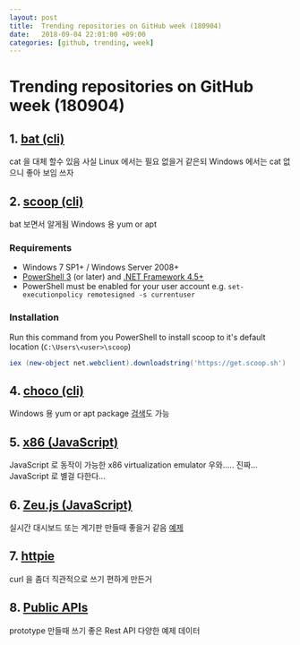 ```yaml
---
layout: post
title:  Trending repositories on GitHub week (180904)
date:   2018-09-04 22:01:00 +09:00
categories: [github, trending, week]
---
```

# Trending repositories on GitHub week (180904)

## 1. [bat (cli)](https://github.com/sharkdp/bat)
cat 을 대체 할수 있음 사실 Linux 에서는 필요 없을거 같은되 Windows 에서는 cat 없으니 좋아 보임 쓰자

## 2. [scoop (cli)](https://github.com/lukesampson/scoop)
bat 보면서 알게됨 Windows 용 yum or apt

### Requirements

* Windows 7 SP1+ / Windows Server 2008+
* [PowerShell 3](https://www.microsoft.com/en-us/download/details.aspx?id=34595) (or later) and [.NET Framework 4.5+](https://www.microsoft.com/net/download)
* PowerShell must be enabled for your user account e.g. `set-executionpolicy remotesigned -s currentuser`

### Installation

Run this command from you PowerShell to install scoop to it's default location (`C:\Users\<user>\scoop`)
```powershell
iex (new-object net.webclient).downloadstring('https://get.scoop.sh')
```

## 4. [choco (cli)](https://github.com/chocolatey/choco)
Windows 용 yum or apt package [검색](https://chocolatey.org/packages)도 가능

## 5. [x86 (JavaScript)](https://github.com/copy/v86)
JavaScript 로 동작이 가능한 x86 virtualization emulator 우와..... 진짜... JavaScript 로 별걸 다한다...

## 6. [Zeu.js (JavaScript)](https://github.com/shzlw/zeu)
실시간 대시보드 또는 계기판 만들때 좋을거 같음 [예제](https://shzlw.github.io/zeu/examples/my-command-center.html)

## 7. [httpie](https://github.com/jakubroztocil/httpie)
curl 을 좀더 직관적으로 쓰기 편하게 만든거

## 8. [Public APIs](https://github.com/toddmotto/public-apis)
prototype 만들때 쓰기 좋은 Rest API 다양한 예제 데이터